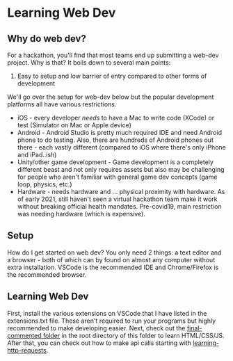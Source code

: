 # Learning Web Dev

## Why do web dev?

For a hackathon, you'll find that most teams end up submitting a web-dev project. Why is that? It boils down to several main points:

1. Easy to setup and low barrier of entry compared to other forms of development

We'll go over the setup for web-dev below but the popular development platforms all have various restrictions. 

* iOS - every developer *needs* to have a Mac to write code (XCode) or test (Simulator on Mac or Apple device)
* Android - Android Studio is pretty much required IDE and need Android phone to do testing. Also, there are hundreds of Android phones out there - each vastly different (compared to iOS where there's only iPhone and iPad..ish)
* Unity/other game development - Game development is a completely different beast and not only requires assets but also may be challenging for people who aren't familiar with general game dev concepts (game loop, physics, etc.)
* Hardware - needs hardware and ... physical proximity with hardware. As of early 2021, still haven't seen a virtual hackathon team make it work without breaking official health mandates. Pre-covid19, main restriction was needing hardware (which is expensive).

## Setup

How do I get started on web dev? You only need 2 things: a text editor and a browser - both of which can by found on almost any computer without extra installation. VSCode is the recommended IDE and Chrome/Firefox is the recommended browser.

## Learning Web Dev

First, install the various extensions on VSCode that I have listed in the extensions.txt file. These aren't required to run your programs but highly recommended to make developing easier. Next, check out the [final-commented folder](https://github.com/ryqndev/Intro-To-Web-Dev/tree/master/final-commented) in the root directory of this folder to learn HTML/CSS/JS. After that, you can check out how to make api calls starting with [learning-http-requests](https://github.com/ryqndev/Intro-To-Web-Dev/tree/master/hackathon-quick-start/learning-http-requests).